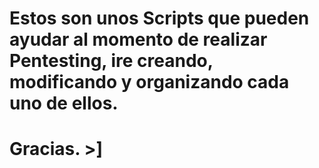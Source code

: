 # Estos son unos Scripts que pueden ayudar al momento de realizar Pentesting, ire creando, modificando y organizando cada uno de ellos.
# Gracias. >]
